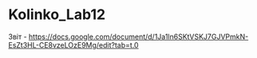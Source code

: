 # Kolinko_Lab12
Звіт - https://docs.google.com/document/d/1Ja1ln6SKtVSKJ7GJVPmkN-EsZt3HL-CE8vzeLOzE9Mg/edit?tab=t.0
